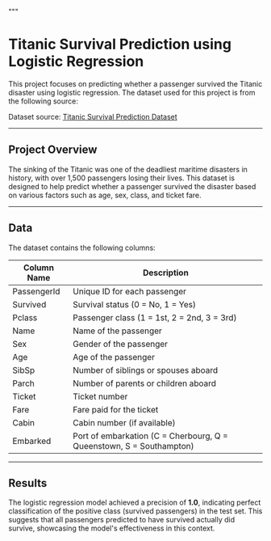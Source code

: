 """
# Titanic Survival Prediction using Logistic Regression

This project focuses on predicting whether a passenger survived the Titanic disaster using logistic regression. The dataset used for this project is from the following source:

Dataset source: [Titanic Survival Prediction Dataset](https://www.kaggle.com/datasets/brendan45774/test-file)

---

## Project Overview

The sinking of the Titanic was one of the deadliest maritime disasters in history, with over 1,500 passengers losing their lives. This dataset is designed to help predict whether a passenger survived the disaster based on various factors such as age, sex, class, and ticket fare.

---

## Data

The dataset contains the following columns:

| Column Name   | Description                              |
| ------------- | ---------------------------------------- |
| PassengerId   | Unique ID for each passenger             |
| Survived      | Survival status (0 = No, 1 = Yes)        |
| Pclass        | Passenger class (1 = 1st, 2 = 2nd, 3 = 3rd) |
| Name          | Name of the passenger                    |
| Sex           | Gender of the passenger                  |
| Age           | Age of the passenger                     |
| SibSp         | Number of siblings or spouses aboard     |
| Parch         | Number of parents or children aboard     |
| Ticket        | Ticket number                            |
| Fare          | Fare paid for the ticket                 |
| Cabin         | Cabin number (if available)              |
| Embarked      | Port of embarkation (C = Cherbourg, Q = Queenstown, S = Southampton) |

---

## Results

The logistic regression model achieved a precision of **1.0**, indicating perfect classification of the positive class (survived passengers) in the test set. This suggests that all passengers predicted to have survived actually did survive, showcasing the model's effectiveness in this context.